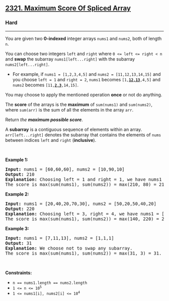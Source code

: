 <h2><a href="https://leetcode.com/problems/maximum-score-of-spliced-array/">2321. Maximum Score Of Spliced Array</a></h2><h3>Hard</h3><hr><div style="user-select: auto;"><p style="user-select: auto;">You are given two <strong style="user-select: auto;">0-indexed</strong> integer arrays <code style="user-select: auto;">nums1</code> and <code style="user-select: auto;">nums2</code>, both of length <code style="user-select: auto;">n</code>.</p>

<p style="user-select: auto;">You can choose two integers <code style="user-select: auto;">left</code> and <code style="user-select: auto;">right</code> where <code style="user-select: auto;">0 &lt;= left &lt;= right &lt; n</code> and <strong style="user-select: auto;">swap</strong> the subarray <code style="user-select: auto;">nums1[left...right]</code> with the subarray <code style="user-select: auto;">nums2[left...right]</code>.</p>

<ul style="user-select: auto;">
	<li style="user-select: auto;">For example, if <code style="user-select: auto;">nums1 = [1,2,3,4,5]</code> and <code style="user-select: auto;">nums2 = [11,12,13,14,15]</code> and you choose <code style="user-select: auto;">left = 1</code> and <code style="user-select: auto;">right = 2</code>, <code style="user-select: auto;">nums1</code> becomes <code style="user-select: auto;">[1,<strong style="user-select: auto;"><u style="user-select: auto;">12,13</u></strong>,4,5]</code> and <code style="user-select: auto;">nums2</code> becomes <code style="user-select: auto;">[11,<strong style="user-select: auto;"><u style="user-select: auto;">2,3</u></strong>,14,15]</code>.</li>
</ul>

<p style="user-select: auto;">You may choose to apply the mentioned operation <strong style="user-select: auto;">once</strong> or not do anything.</p>

<p style="user-select: auto;">The <strong style="user-select: auto;">score</strong> of the arrays is the <strong style="user-select: auto;">maximum</strong> of <code style="user-select: auto;">sum(nums1)</code> and <code style="user-select: auto;">sum(nums2)</code>, where <code style="user-select: auto;">sum(arr)</code> is the sum of all the elements in the array <code style="user-select: auto;">arr</code>.</p>

<p style="user-select: auto;">Return <em style="user-select: auto;">the <strong style="user-select: auto;">maximum possible score</strong></em>.</p>

<p style="user-select: auto;">A <strong style="user-select: auto;">subarray</strong> is a contiguous sequence of elements within an array. <code style="user-select: auto;">arr[left...right]</code> denotes the subarray that contains the elements of <code style="user-select: auto;">nums</code> between indices <code style="user-select: auto;">left</code> and <code style="user-select: auto;">right</code> (<strong style="user-select: auto;">inclusive</strong>).</p>

<p style="user-select: auto;">&nbsp;</p>
<p style="user-select: auto;"><strong class="example" style="user-select: auto;">Example 1:</strong></p>

<pre style="user-select: auto;"><strong style="user-select: auto;">Input:</strong> nums1 = [60,60,60], nums2 = [10,90,10]
<strong style="user-select: auto;">Output:</strong> 210
<strong style="user-select: auto;">Explanation:</strong> Choosing left = 1 and right = 1, we have nums1 = [60,<u style="user-select: auto;"><strong style="user-select: auto;">90</strong></u>,60] and nums2 = [10,<u style="user-select: auto;"><strong style="user-select: auto;">60</strong></u>,10].
The score is max(sum(nums1), sum(nums2)) = max(210, 80) = 210.</pre>

<p style="user-select: auto;"><strong class="example" style="user-select: auto;">Example 2:</strong></p>

<pre style="user-select: auto;"><strong style="user-select: auto;">Input:</strong> nums1 = [20,40,20,70,30], nums2 = [50,20,50,40,20]
<strong style="user-select: auto;">Output:</strong> 220
<strong style="user-select: auto;">Explanation:</strong> Choosing left = 3, right = 4, we have nums1 = [20,40,20,<u style="user-select: auto;"><strong style="user-select: auto;">40,20</strong></u>] and nums2 = [50,20,50,<u style="user-select: auto;"><strong style="user-select: auto;">70,30</strong></u>].
The score is max(sum(nums1), sum(nums2)) = max(140, 220) = 220.
</pre>

<p style="user-select: auto;"><strong class="example" style="user-select: auto;">Example 3:</strong></p>

<pre style="user-select: auto;"><strong style="user-select: auto;">Input:</strong> nums1 = [7,11,13], nums2 = [1,1,1]
<strong style="user-select: auto;">Output:</strong> 31
<strong style="user-select: auto;">Explanation:</strong> We choose not to swap any subarray.
The score is max(sum(nums1), sum(nums2)) = max(31, 3) = 31.
</pre>

<p style="user-select: auto;">&nbsp;</p>
<p style="user-select: auto;"><strong style="user-select: auto;">Constraints:</strong></p>

<ul style="user-select: auto;">
	<li style="user-select: auto;"><code style="user-select: auto;">n == nums1.length == nums2.length</code></li>
	<li style="user-select: auto;"><code style="user-select: auto;">1 &lt;= n &lt;= 10<sup style="user-select: auto;">5</sup></code></li>
	<li style="user-select: auto;"><code style="user-select: auto;">1 &lt;= nums1[i], nums2[i] &lt;= 10<sup style="user-select: auto;">4</sup></code></li>
</ul>
</div>